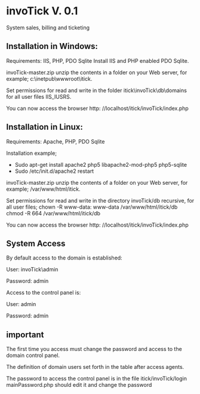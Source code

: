 # invoTick V. 0.1
System sales, billing and ticketing

Installation in Windows:
------------------------
Requirements: IIS, PHP, PDO Sqlite
Install IIS and PHP enabled PDO Sqlite.

invoTick-master.zip unzip the contents in a folder on your Web server, for example; c:\inetpub\wwwroot\itick.

Set permissions for read and write in the folder itick\invoTick\db\domains for all user files IIS_IUSRS.

You can now access the browser http: //localhost/itick/invoTick/index.php

Installation in Linux:
----------------------
Requirements: Apache, PHP, PDO Sqlite

Installation example;
- Sudo apt-get install apache2 php5 libapache2-mod-php5 php5-sqlite
- Sudo /etc/init.d/apache2 restart

invoTick-master.zip unzip the contents of a folder on your Web server, for example; /var/www/html/itick.

Set permissions for read and write in the directory invoTick/db recursive, for all user files;
chown -R www-data: www-data /var/www/html/itick/db
chmod -R 664 /var/www/html/itick/db

You can now access the browser http: //localhost/itick/invoTick/index.php


System Access
-------------
By default access to the domain is established:

User: invoTick\admin

Password: admin

Access to the control panel is:

User: admin

Password: admin

important
---------
The first time you access must change the password and access to the domain control panel.

The definition of domain users set forth in the table after access agents.

The password to access the control panel is in the file itick/invoTick/login mainPassword.php
should edit it and change the password
